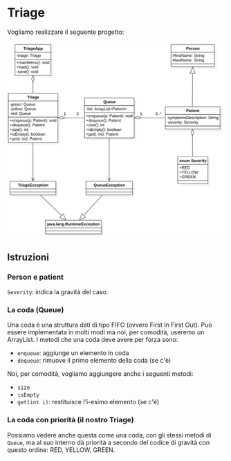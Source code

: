 # Triage

Vogliamo realizzare il seguente progetto:

![triage](assets/triage.jpg)

## Istruzioni

### Person e patient

`Severity`: indica la gravità del caso.

### La coda (Queue)

Una coda è una struttura dati di tipo FIFO (ovvero First In First Out). Può essere implementata in molti modi ma noi, per comodità, useremo un ArrayList. I metodi che una coda deve avere per forza sono:

* `enqueue`: aggiunge un elemento in coda
* `dequeue`: rimuove il primo elemento della coda (se c'è)

Noi, per comodità, vogliamo aggiungere anche i seguenti metodi:

* `size`
* `isEmpty`
* `get(int i)`: restituisce l'i-esimo elemento (se c'è)

### La coda con priorità (il nostro Triage)

Possiamo vedere anche questa come una coda, con gli stessi metodi di `Queue`, ma al suo interno dà priorità a secondo del codice di gravità con questo ordine: RED, YELLOW, GREEN.